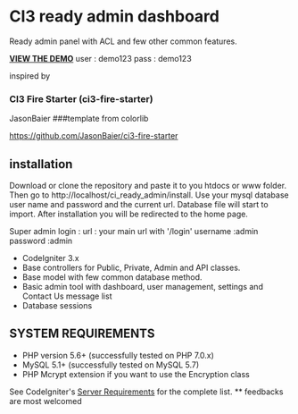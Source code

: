 # CI3 ready admin dashboard 
Ready admin panel with ACL and few other common features.

**[VIEW THE DEMO](http://mdakhlasuddin.com/demo/ci-ready-admin)**
user : demo123
pass : demo123


inspired by 
### CI3 Fire Starter (ci3-fire-starter)
JasonBaier
###template from colorlib

https://github.com/JasonBaier/ci3-fire-starter

## installation

Download or clone the repository and paste it to you htdocs or www folder. Then go to http://localhost/ci_ready_admin/install.
Use your mysql database user name and password and the current url. Database file will start to import. After installation you 
will be redirected to the home page.

Super  admin login :
url : your main url with '/login'
username :admin
password :admin

* CodeIgniter 3.x
* Base controllers for Public, Private, Admin and API classes.
* Base model with few common database method.
* Basic admin tool with dashboard, user management, settings and Contact Us message list
* Database sessions

<a name="system-requirements"></a>
## SYSTEM REQUIREMENTS

* PHP version 5.6+ (successfully tested on PHP 7.0.x)
* MySQL 5.1+ (successfully tested on MySQL 5.7)
* PHP Mcrypt extension if you want to use the Encryption class

See CodeIgniter's [Server Requirements](https://codeigniter.com/user_guide/general/requirements.html)
for the complete list.
** feedbacks are most welcomed
